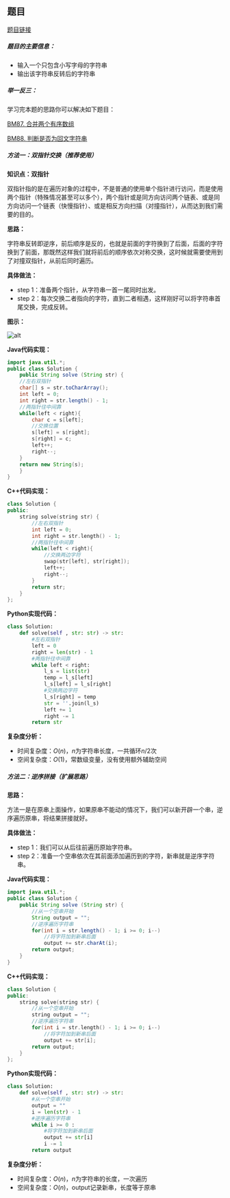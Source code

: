 ## 题目
[题目链接](https://www.nowcoder.com/practice/c3a6afee325e472386a1c4eb1ef987f3?tpId=295&tqId=1024337&sourceUrl=/exam/oj&channenl=wgithub&fromPut=wgithub)

##### 题目的主要信息：

- 输入一个只包含小写字母的字符串
- 输出该字符串反转后的字符串

##### 举一反三：

学习完本题的思路你可以解决如下题目：

[BM87. 合并两个有序数组](https://www.nowcoder.com/practice/89865d4375634fc484f3a24b7fe65665?tpId=295&tqId=658)

[BM88. 判断是否为回文字符串](https://www.nowcoder.com/practice/e297fdd8e9f543059b0b5f05f3a7f3b2?tpId=295&tqId=1089616)

##### 方法一：双指针交换（推荐使用）

**知识点：双指针**

双指针指的是在遍历对象的过程中，不是普通的使用单个指针进行访问，而是使用两个指针（特殊情况甚至可以多个），两个指针或是同方向访问两个链表、或是同方向访问一个链表（快慢指针）、或是相反方向扫描（对撞指针），从而达到我们需要的目的。

**思路：**

字符串反转即逆序，前后顺序是反的，也就是前面的字符换到了后面，后面的字符换到了前面，那既然这样我们就将前后的顺序依次对称交换，这时候就需要使用到了对撞双指针，从前后同时遍历。

**具体做法：**

- step 1：准备两个指针，从字符串一首一尾同时出发。
- step 2：每次交换二者指向的字符，直到二者相遇，这样刚好可以将字符串首尾交换，完成反转。


**图示：**

![alt](https://uploadfiles.nowcoder.com/images/20211009/397721558_1633766821144/C2B0A2DAF9A4B9FF5F6B792BBC2BC3ED)

**Java代码实现：**
```java
import java.util.*;
public class Solution {
    public String solve (String str) {
    //左右双指针
    char[] s = str.toCharArray();
    int left = 0;
    int right = str.length() - 1;
    //两指针往中间靠
    while(left < right){  
        char c = s[left];
        //交换位置
        s[left] = s[right];
        s[right] = c;
        left++;
        right--;
    }
    return new String(s);
    }
}
```
**C++代码实现：**

```cpp
class Solution {
public:
    string solve(string str) {
        //左右双指针
        int left = 0;
        int right = str.length() - 1;
        //两指针往中间靠
        while(left < right){  
            //交换两边字符
            swap(str[left], str[right]); 
            left++;
            right--;
        }
        return str;
    }
};
```

**Python实现代码：**
```python
class Solution:
    def solve(self , str: str) -> str:
        #左右双指针
        left = 0
        right = len(str) - 1
        #两指针往中间靠
        while left < right: 
            l_s = list(str)
            temp = l_s[left]
            l_s[left] = l_s[right]
            #交换两边字符
            l_s[right] = temp
            str = ''.join(l_s)
            left += 1
            right -= 1
        return str
```

**复杂度分析：**
- 时间复杂度：$O(n)$，$n$为字符串长度，一共循环$n/2$次
- 空间复杂度：$O(1)$，常数级变量，没有使用额外辅助空间


##### 方法二：逆序拼接（扩展思路）

**思路：**

方法一是在原串上面操作，如果原串不能动的情况下，我们可以新开辟一个串，逆序遍历原串，将结果拼接就好。

**具体做法：**

- step 1：我们可以从后往前遍历原始字符串。
- step 2：准备一个空串依次在其前面添加遍历到的字符，新串就是逆序字符串。

**Java代码实现：**
```java
import java.util.*;
public class Solution {
    public String solve (String str) {
        //从一个空串开始
        String output = ""; 
        //逆序遍历字符串
        for(int i = str.length() - 1; i >= 0; i--) 
            //将字符加到新串后面
            output += str.charAt(i); 
        return output;
    }
}
```
**C++代码实现：**
```cpp
class Solution {
public:
    string solve(string str) {
        //从一个空串开始
        string output = "";
        //逆序遍历字符串
        for(int i = str.length() - 1; i >= 0; i--) 
            //将字符加到新串后面
            output += str[i]; 
        return output;
    }
};
```

**Python实现代码：**
```python
class Solution:
    def solve(self , str: str) -> str:
        #从一个空串开始
        output = "" 
        i = len(str) - 1
        #逆序遍历字符串
        while i >= 0 : 
            #将字符加到新串后面
            output += str[i] 
            i -= 1
        return output
```

**复杂度分析：**
- 时间复杂度：$O(n)$，$n$为字符串的长度，一次遍历
- 空间复杂度：$O(n)$，output记录新串，长度等于原串